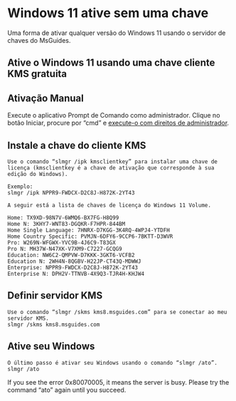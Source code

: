 # Windows 11 ative sem uma chave
Uma forma de ativar qualquer versão do Windows 11 usando o servidor de chaves do MsGuides.
## Ative o  Windows 11 usando uma chave cliente KMS gratuita
## Ativação Manual

Execute o aplicativo Prompt de Comando como administrador.
Clique no botão Iniciar, procure por “cmd” e [execute-o com direitos de administrador](https://msguides.com/open-command-prompt-admin).

## Instale a chave do cliente KMS
```
Use o comando “slmgr /ipk kmsclientkey” para instalar uma chave de licença (kmsclientkey é a chave de ativação que corresponde à sua edição do Windows).

Exemplo: 
slmgr /ipk NPPR9-FWDCX-D2C8J-H872K-2YT43

A seguir está a lista de chaves de licença do Windows 11 Volume.

Home: TX9XD-98N7V-6WMQ6-BX7FG-H8Q99
Home N: 3KHY7-WNT83-DGQKR-F7HPR-844BM
Home Single Language: 7HNRX-D7KGG-3K4RQ-4WPJ4-YTDFH
Home Country Specific: PVMJN-6DFY6-9CCP6-7BKTT-D3WVR
Pro: W269N-WFGWX-YVC9B-4J6C9-T83GX
Pro N: MH37W-N47XK-V7XM9-C7227-GCQG9
Education: NW6C2-QMPVW-D7KKK-3GKT6-VCFB2
Education N: 2WH4N-8QGBV-H22JP-CT43Q-MDWWJ
Enterprise: NPPR9-FWDCX-D2C8J-H872K-2YT43
Enterprise N: DPH2V-TTNVB-4X9Q3-TJR4H-KHJW4
```

## Definir servidor KMS
```
Use o comando “slmgr /skms kms8.msguides.com” para se conectar ao meu servidor KMS.
slmgr /skms kms8.msguides.com
```

## Ative seu Windows
```
O último passo é ativar seu Windows usando o comando “slmgr /ato”.
slmgr /ato
```

If you see the error 0x80070005, it means the server is busy. Please try the command “ato” again until you succeed.

